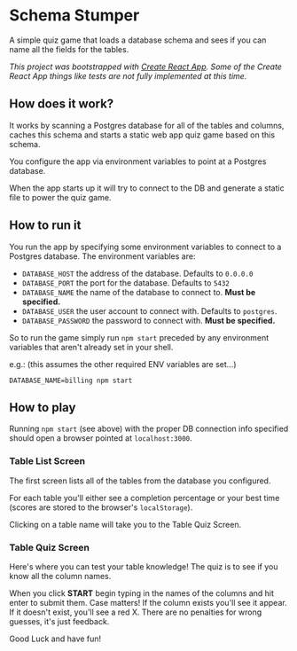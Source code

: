 # Schema Stumper
A simple quiz game that loads a database schema and sees if you can name all the fields for the tables.

*This project was bootstrapped with [Create React App](https://github.com/facebook/create-react-app). Some of the Create React App things like tests are not fully implemented at this time.*

## How does it work?
It works by scanning a Postgres database for all of the tables and columns, caches this schema and starts a static web app quiz game based on this schema.

You configure the app via environment variables to point at a Postgres database.

When the app starts up it will try to connect to the DB and generate a static file to power the quiz game.

## How to run it
You run the app by specifying some environment variables to connect to a Postgres database. The environment variables are:
- `DATABASE_HOST` the address of the database. Defaults to `0.0.0.0`
- `DATABASE_PORT` the port for the database. Defaults to `5432`
- `DATABASE_NAME` the name of the database to connect to. **Must be specified.**
- `DATABASE_USER` the user account to connect with. Defaults to `postgres`.
- `DATABASE_PASSWORD` the password to connect with. **Must be specified.**

So to run the game simply run `npm start` preceded by any environment variables that aren't already set in your shell.

e.g.: (this assumes the other required ENV variables are set...)
```
DATABASE_NAME=billing npm start
```

## How to play
Running `npm start` (see above) with the proper DB connection info specified should open a browser pointed at `localhost:3000`.

### Table List Screen
The first screen lists all of the tables from the database you configured.

For each table you'll either see a completion percentage or your best time (scores are stored to the browser's `localStorage`).

Clicking on a table name will take you to the Table Quiz Screen.

### Table Quiz Screen
Here's where you can test your table knowledge! The quiz is to see if you know all the column names.

When you click **START** begin typing in the names of the columns and hit enter to submit them. Case matters! If the column exists you'll see it appear. If it doesn't exist, you'll see a red X. There are no penalties for wrong guesses, it's just feedback.

Good Luck and have fun!
